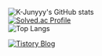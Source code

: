 ![K-Junyyy's GitHub stats](https://github-readme-stats.vercel.app/api?username=K-Junyyy&show_icons=true&theme=tokyonight)  
[![Solved.ac Profile](http://mazassumnida.wtf/api/generate_badge?boj=hyunjin0713)](https://solved.ac/hyunjin0713)  
![Top Langs](https://github-readme-stats.vercel.app/api/top-langs/?username=yoonhyunjin02&layout=compact&theme=tokyonight)

[![Tistory Blog](https://img.shields.io/badge/Tistory-Blog-orange?style=flat&logo=tistory&logoColor=white)](https://yoonhyunjin.tistory.com/)

<!--
**yoonhyunjin02/yoonhyunjin02** is a ✨ _special_ ✨ repository because its `README.md` (this file) appears on your GitHub profile.

Here are some ideas to get you started:

- 🔭 I’m currently working on ...
- 🌱 I’m currently learning ...
- 👯 I’m looking to collaborate on ...
- 🤔 I’m looking for help with ...
- 💬 Ask me about ...
- 📫 How to reach me: ...
- 😄 Pronouns: ...
- ⚡ Fun fact: ...
-->
